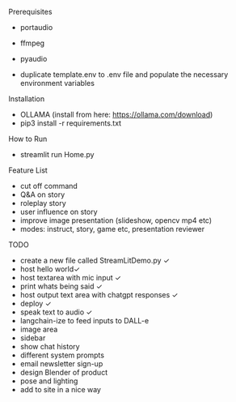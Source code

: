 Prerequisites
- portaudio
- ffmpeg
- pyaudio

 - duplicate template.env to .env file and populate the necessary environment variables

Installation
- OLLAMA (install from here: https://ollama.com/download)
- pip3 install -r requirements.txt

How to Run
- streamlit run Home.py

Feature List
- cut off command 
- Q&A on story 
- roleplay story 
- user influence on story
- improve image presentation (slideshow, opencv mp4 etc)
- modes: instruct, story, game etc, presentation reviewer

TODO
- create a new file called StreamLitDemo.py ✓
- host hello world✓
- host textarea with mic input ✓
- print whats being said ✓
- host output text area with chatgpt responses ✓
- deploy ✓
- speak text to audio ✓
- langchain-ize to feed inputs to DALL-e
- image area 
- sidebar
- show chat history
- different system prompts
- email newsletter sign-up
- design Blender of product
- pose and lighting
- add to site in a nice way